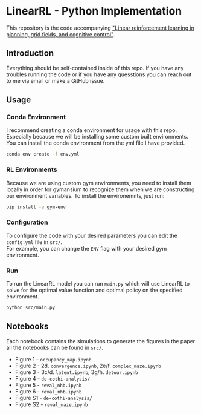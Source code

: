 # LinearRL - Python Implementation
This repository is the code accompanying ["Linear reinforcement learning in planning, grid fields, and cognitive control"](https://www.nature.com/articles/s41467-021-25123-3).

## Introduction
Everything should be self-contained inside of this repo. If you have any troubles running the code or if you have any quesstions you can reach out to me via email or make a GitHub issue.

## Usage
### Conda Environment
I recommend creating a conda environment for usage with this repo. Especially because we will be installing some custom built environments. You can install the conda environment from the yml file I have provided.
```bash
conda env create -f env.yml
```

### RL Environments
Because we are using custom gym environments, you need to install them locally in order for gymansium to recognize them when we are constructing our environment variables. To install the environemnts, just run:
```bash
pip install -e gym-env
```

### Configuration
To configure the code with your desired parameters you can edit the `config.yml` file in `src/`. <br>
For example, you can change the `ENV` flag with your desired gym environment.

### Run
To run the LinearRL model you can run `main.py` which will use LinearRL to solve for the optimal value function and optimal policy on the specified environment.
```bash
python src/main.py
```

## Notebooks
Each notebook contains the simulations to generate the figures in the paper all the notebooks can be found in `src/`.
* Figure 1 - `occupancy_map.ipynb`
* Figure 2 - 2d. `convergence.ipynb`, 2e/f. `complex_maze.ipynb`
* Figure 3 - 3c/d. `latent.ipynb`, 3g/h. `detour.ipynb`
* Figure 4 - `de-cothi-analysis/`
* Figure 5 - `reval_nhb.ipynb`
* Figure 6 - `reval_nhb.ipynb`
* Figure S1 - `de-cothi-analysis/`
* Figure S2 - `reval_maze.ipynb`